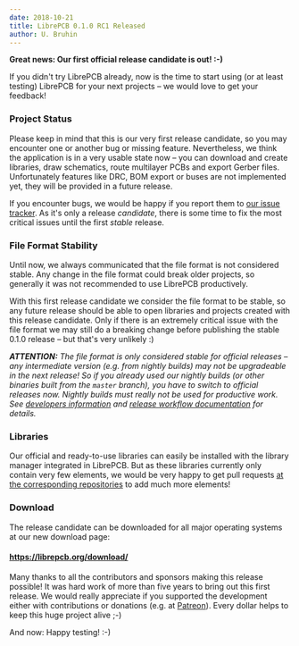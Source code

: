 ```yaml
---
date: 2018-10-21
title: LibrePCB 0.1.0 RC1 Released
author: U. Bruhin
---
```


**Great news: Our first official release candidate is out! :-)**

If you didn't try LibrePCB already, now is the time to start using (or at least
testing) LibrePCB for your next projects – we would love to get your feedback!


### Project Status

Please keep in mind that this is our very first release candidate, so you may
encounter one or another bug or missing feature. Nevertheless, we think the
application is in a very usable state now – you can download and create
libraries, draw schematics, route multilayer PCBs and export Gerber files.
Unfortunately features like DRC, BOM export or buses are not implemented yet,
they will be provided in a future release.

If you encounter bugs, we would be happy if you report them to
[our issue tracker](https://github.com/LibrePCB/LibrePCB/issues). As it's only
a release *candidate*, there is some time to fix the most critical issues until
the first *stable* release.


### File Format Stability

Until now, we always communicated that the file format is not considered stable.
Any change in the file format could break older projects, so generally it was
not recommended to use LibrePCB productively.

With this first release candidate we consider the file format to be stable,
so any future release should be able to open libraries and projects created
with this release candidate. Only if there is an extremely critical issue with
the file format we may still do a breaking change before publishing the stable
0.1.0 release – but that's very unlikely :)

***ATTENTION:*** *The file format is only considered stable for official releases
– any intermediate version (e.g. from nightly builds) may not be upgradeable in
the next release! So if you already used our nightly builds (or other binaries
built from the `master` branch), you have to switch to official releases now.
Nightly builds must really not be used for productive work. See
[developers information](https://developers.librepcb.org/df/d30/doc_developers.html) and
[release workflow documentation](https://developers.librepcb.org/da/dbc/doc_release_workflow.html)
for details.*


### Libraries

Our official and ready-to-use libraries can easily be installed with the library
manager integrated in LibrePCB. But as these libraries currently only contain
very few elements, we would be very happy to get pull requests
[at the corresponding repositories](https://github.com/LibrePCB-Libraries) to
add much more elements!


### Download

The release candidate can be downloaded for all major operating systems at our
new download page:

#### https://librepcb.org/download/

Many thanks to all the contributors and sponsors making this release possible!
It was hard work of more than five years to bring out this first release. We
would really appreciate if you supported the development either with
contributions or donations (e.g. at [Patreon](https://www.patreon.com/librepcb)).
Every dollar helps to keep this huge project alive ;-)

And now: Happy testing! :-)
